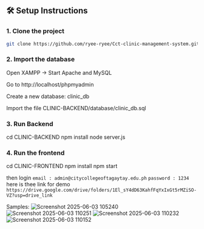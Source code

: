 ## 🛠 Setup Instructions

### 1. Clone the project
```bash
git clone https://github.com/ryee-ryee/Cct-clinic-management-system.git
```
### 2. Import the database
Open XAMPP → Start Apache and MySQL

Go to http://localhost/phpmyadmin

Create a new database: clinic_db

Import the file CLINIC-BACKEND/database/clinic_db.sql



### 3. Run Backend
cd CLINIC-BACKEND
npm install
node server.js



### 4. Run the frontend
cd CLINIC-FRONTEND
npm install
npm start

then login
```email : admin@citycollegeoftagaytay.edu.ph```
```password : 1234```
here is thee link for demo
```https://drive.google.com/drive/folders/1El_sY4dD63KahfFqYxIxGt5rMZiSO-VZ?usp=drive_link```

Samples:
![Screenshot 2025-06-03 105240](https://github.com/user-attachments/assets/746f5b84-2adf-481f-940a-2d052177006a)
![Screenshot 2025-06-03 110251](https://github.com/user-attachments/assets/0ee1951d-308d-45a0-9843-1bbeb30490db)
![Screenshot 2025-06-03 110232](https://github.com/user-attachments/assets/158697ff-e57f-4125-ad46-4f7fb1838b44)
![Screenshot 2025-06-03 110152](https://github.com/user-attachments/assets/2948f0e5-e514-47e9-a690-c55f2e0cd7d2)


